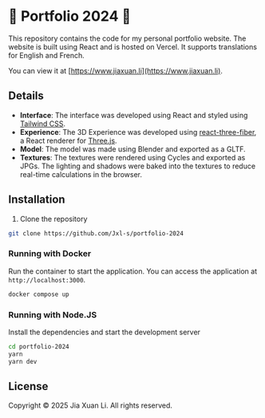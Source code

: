 # 🍎 Portfolio 2024 🥟

This repository contains the code for my personal portfolio website. The website is built using React and is hosted on Vercel. It supports translations for English and French.

You can view it at [https://www.jiaxuan.li](https://www.jiaxuan.li).

## Details

-   **Interface**: The interface was developed using React and styled using [Tailwind CSS](https://tailwindcss.com/).
-   **Experience**: The 3D Experience was developed using [react-three-fiber](https://github.com/pmndrs/react-three-fiber), a React renderer for [Three.js](https://threejs.org/).
-   **Model**: The model was made using Blender and exported as a GLTF.
-   **Textures**: The textures were rendered using Cycles and exported as JPGs. The lighting and shadows were baked into the textures to reduce real-time calculations in the browser.


## Installation

1. Clone the repository

```bash
git clone https://github.com/Jxl-s/portfolio-2024
```

### Running with Docker

Run the container to start the application. You can access the application at `http://localhost:3000`.
```bash
docker compose up
```

### Running with Node.JS
Install the dependencies and start the development server

```bash
cd portfolio-2024
yarn
yarn dev
```

## License

Copyright © 2025 Jia Xuan Li. All rights reserved.
